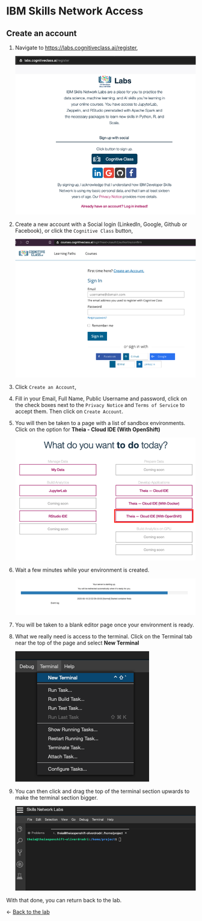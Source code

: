 # IBM Skills Network Access

## Create an account

1. Navigate to https://labs.cognitiveclass.ai/register,

    ![Cognitive Class button](../.gitbook/generic/cogClassButton.png)

1. Create a new account with a Social login (LinkedIn, Google, Github or Facebook), or click the `Cognitive Class` button,

    ![Cognitive Class button](../.gitbook/generic/cogClassButton2.png)

1. Click `Create an Account`,

2. Fill in your Email, Full Name, Public Username and password, click on the check boxes next to the `Privacy Notice` and `Terms of Service` to accept them. Then click on `Create Account`.

3. You will then be taken to a page with a list of sandbox environments. Click on the option for **Theia - Cloud IDE (With OpenShift)**

    ![sandbox list](../.gitbook/generic/sandboxList.png)

4. Wait a few minutes while your environment is created.

    ![waiting](../.gitbook/generic/waiting.png)

5. You will be taken to a blank editor page once your environment is ready.

6.  What we really need is access to the terminal. Click on the Terminal tab near the top of the page and select **New Terminal**

    ![New Terminal](../.gitbook/generic/newTerminal.png)

7.  You can then click and drag the top of the terminal section upwards to make the terminal section bigger.

    ![bigger terminal](../.gitbook/generic/biggerTerminal.png)

With that done, you can return back to the lab.

<- [Back to the lab](./README.md)
